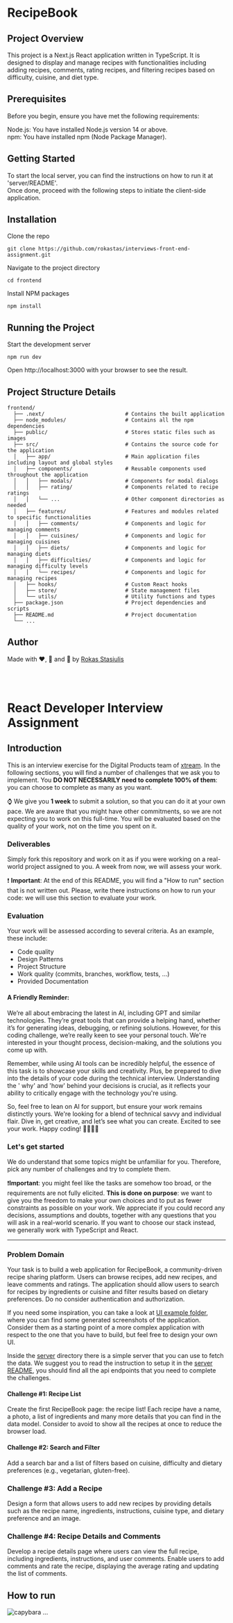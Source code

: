 # RecipeBook

## Project Overview
This project is a Next.js React application written in TypeScript. It is designed to display and manage recipes with functionalities including adding recipes, comments, rating recipes, and filtering recipes based on difficulty, cuisine, and diet type.

## Prerequisites
Before you begin, ensure you have met the following requirements:

Node.js: You have installed Node.js version 14 or above. <br>
npm: You have installed npm (Node Package Manager).

## Getting Started
To start the local server, you can find the instructions on how to run it at 'server/README'.<br>
Once done, proceed with the following steps to initiate the client-side application.

## Installation
Clone the repo
```
git clone https://github.com/rokastas/interviews-front-end-assignment.git
```

Navigate to the project directory
```
cd frontend
```

Install NPM packages
```
npm install
```

## Running the Project
Start the development server
```
npm run dev
```

Open http://localhost:3000 with your browser to see the result.

## Project Structure Details
```
frontend/
  ├── .next/                          # Contains the built application
  ├── node_modules/                   # Contains all the npm dependencies
  ├── public/                         # Stores static files such as images
  ├── src/                            # Contains the source code for the application
  │   ├── app/                        # Main application files including layout and global styles
  │   ├── components/                 # Reusable components used throughout the application
  │   │   ├── modals/                 # Components for modal dialogs
  │   │   ├── rating/                 # Components related to recipe ratings
  │   │   └── ...                     # Other component directories as needed
  │   ├── features/                   # Features and modules related to specific functionalities
  │   │   ├── comments/               # Components and logic for managing comments
  │   │   ├── cuisines/               # Components and logic for managing cuisines
  │   │   ├── diets/                  # Components and logic for managing diets
  │   │   ├── difficulties/           # Components and logic for managing difficulty levels
  │   │   └── recipes/                # Components and logic for managing recipes
  │   ├── hooks/                      # Custom React hooks
  │   ├── store/                      # State management files
  │   └── utils/                      # Utility functions and types
  ├── package.json                    # Project dependencies and scripts
  ├── README.md                       # Project documentation
  └── ...
```

## Author
Made with ❤️, 🍵 and 🥵 by [Rokas Stasiulis](https://github.com/rokastas)

<br><br>

<!---
Hi! We're happy you opened this file, not everyone does!
To let us know you did, paste a capybara picture
in the How to Run section 😊
These will be extra points for you!
-->

# React Developer Interview Assignment

## Introduction

This is an interview exercise for the Digital Products team of [xtream](https://www.linkedin.com/company/xtream-srl). In
the following sections, you will find a number of challenges that we ask you to implement. You **DO NOT NECESSARILY need
to complete 100% of them**: you can choose to complete as many as you want.

:watch: We give you **1 week** to submit a solution, so that you can do it at your own pace. We are aware that you might
have other commitments, so we are not expecting you to work on this full-time. You will be evaluated based on the
quality of your work, not on the time you spent on it.

### Deliverables

Simply fork this repository and work on it as if you were working on a real-world project assigned to you. A week from
now, we will assess your work.

:heavy_exclamation_mark: **Important**: At the end of this README, you will find a "How to run" section that is not
written out. Please, write there instructions on how to run your code: we will use this section to evaluate your work.

### Evaluation

Your work will be assessed according to several criteria. As an example, these include:

* Code quality
* Design Patterns
* Project Structure
* Work quality (commits, branches, workflow, tests, ...)
* Provided Documentation

#### A Friendly Reminder:

We’re all about embracing the latest in AI, including GPT and similar technologies. They’re great tools that can provide
a helping hand, whether it’s for generating ideas, debugging, or refining solutions. However, for this coding challenge,
we’re really keen to see your personal touch. We're interested in your thought process, decision-making, and the
solutions you come up with.

Remember, while using AI tools can be incredibly helpful, the essence of this task is to showcase your skills and
creativity. Plus, be prepared to dive into the details of your code during the technical interview. Understanding the '
why' and 'how' behind your decisions is crucial, as it reflects your ability to critically engage with the technology
you're using.

So, feel free to lean on AI for support, but ensure your work remains distinctly yours. We're looking for a blend of
technical savvy and individual flair. Dive in, get creative, and let’s see what you can create. Excited to see your
work. Happy coding! 🚀💼👩‍💻

### Let's get started

We do understand that some topics might be unfamiliar for you. Therefore, pick any number of challenges and try to
complete them.

:heavy_exclamation_mark:**Important**: you might feel like the tasks are somehow too broad, or the requirements are not
fully elicited. **This is done on purpose**: we want to give you the freedom to make your own choices and to put as
fewer constraints as possible on your work. We appreciate if you could record any decisions, assumptions and doubts,
together with any questions that you will ask in a real-world scenario. If you want to choose our stack instead, we
generally work with TypeScript and React.

---

### Problem Domain

Your task is to build a web application for RecipeBook, a community-driven recipe sharing platform. Users can browse
recipes, add new recipes, and leave comments and ratings. The application should allow users to search for recipes by
ingredients or cuisine and filter results based on dietary preferences. Do no consider authentication and authorization.

If you need some inspiration, you can take a look at [UI example folder](./ui-examples), where you can find some
generated screenshots of the application. Consider them as a starting point of a more complex application with respect
to the one that you have to build, but feel free to design your own UI.

Inside the [server](./server) directory there is a simple server that you can use to fetch the data. We suggest you to
read the instruction to setup it in the [server README](./server/README.md), you should find all the api endpoints that
you need to complete the challenges.

#### Challenge #1: Recipe List

Create the first RecipeBook page: the recipe list! Each recipe have a name, a photo, a list of ingredients
and many more details that you can find in the data model. Consider to avoid to show all the recipes at once to reduce
the browser load.

#### Challenge #2: Search and Filter

Add a search bar and a list of filters based on cuisine, difficulty and dietary preferences (e.g., vegetarian, gluten-free).

### Challenge #3: Add a Recipe

Design a form that allows users to add new recipes by providing details such as the recipe name, ingredients,
instructions, cuisine type, and dietary preference and an image.

### Challenge #4: Recipe Details and Comments
Develop a recipe details page where users can view the full recipe, including ingredients, instructions, and user
comments. Enable users to add comments and rate the recipe, displaying the average rating and updating the list of
comments.

## How to run
![capybara](https://media.istockphoto.com/id/1490766749/vector/vector-cute-capybara-isolated-on-white-background-vector-graphics.jpg?s=612x612&w=0&k=20&c=E8lNFT0TQFTNKTVzwoMj0VbVfodcG6ema2iMQeISCvM=)
...
